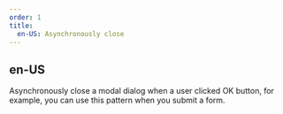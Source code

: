 ```yaml
---
order: 1
title:
  en-US: Asynchronously close
---
```

## en-US

Asynchronously close a modal dialog when a user clicked OK button, for example,
you can use this pattern when you submit a form.
